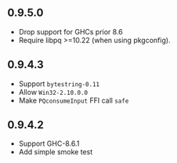 0.9.5.0
-------

- Drop support for GHCs prior 8.6
- Require libpq >=10.22 (when using pkgconfig).

0.9.4.3
-------

- Support `bytestring-0.11`
- Allow `Win32-2.10.0.0`
- Make `PQconsumeInput` FFI call `safe`

0.9.4.2
-------

- Support GHC-8.6.1
- Add simple smoke test


